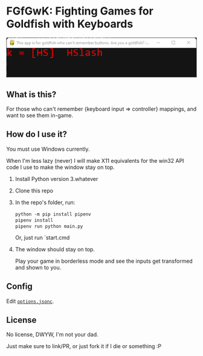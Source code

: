 # FGfGwK: Fighting Games for Goldfish with Keyboards

![A picture of the application.](/window.png)

## What is this?

For those who can't remember {keyboard input => controller} mappings, and want to see them in-game.

## How do I use it?

You must use Windows currently. 

When I'm less lazy (never) I will make X11 equivalents for the win32 API code I use to make the window stay on top.

1.  Install Python version 3.whatever
2.  Clone this repo
3.  In the repo's folder, run:

    ```
    python -m pip install pipenv
    pipenv install
    pipenv run python main.py
    ```

    Or, just run `start.cmd

4.  The window should stay on top.

    Play your game in borderless mode and see the inputs get transformed and shown to you.

## Config

Edit [`options.jsonc`](/options.jsonc).

## License

No license, DWYW, I'm not your dad.

Just make sure to link/PR, or just fork it if I die or something :P